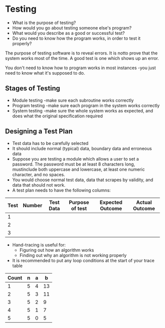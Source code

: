 # Testing #

- What is the purpose of testing?
- How would you go about testing someone else's program?
- What would you describe as a good or successful test?
- Do you need to know how the program works, in order to test it properly?

The purpose of testing software is to reveal errors. It is notto prove that the system works most of the time. A good test is one which shows up an error.

You don't need to know how to program works in most instances -you just need to know what it's supposed to do.

## Stages of Testing ##

- Module testing -make sure each subroutine works correctly
- Program testing -make sure each program in the system works correctly
- System testing -make sure the whole system works as expected, and does what the original specification required

## Designing a Test Plan ##

- Test data has to be carefully selected
- It should include normal (typical) data, boundary data and erroneous data
- Suppose you are testing a module which allows a user to set a password. The password must be at least 8 characters long, mustinclude both uppercase and lowercase, at least one numeric character, and no spaces.
- You would choose normal test data, data that scrapes by validity, and data that should not work.
- A test plan needs to have the following columns:

|Test|Number|Test Data|Purpose of test|Expected Outcome|Actual Outcome|
|----|------|---------|---------------|----------------|--------------|
|1   |      |         |               |                |              |
|2   |      |         |               |                |              |
|3   |      |         |               |                |              |


- Hand-tracing is useful for:
    - Figuring out how an algorithm works
    - Finding out why an algorithm is not working properly
- It is recommended to put any loop conditions at the start of your trace table

|Count|n|a|b |
|-----|-|-|--|
|1    |5|4|13|
|2    |5|3|11|
|3    |5|2|9 |
|4    |5|1|7 |
|5    |5|0|5 |
